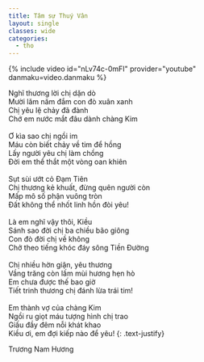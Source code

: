 ```yaml
---
title: Tâm sự Thuý Vân
layout: single
classes: wide
categories:
  - tho
---
```


{% include video id="nLv74c-0mFI" provider="youtube" danmaku=video.danmaku %}

Nghĩ thương lời chị dặn dò\
Mười lăm năm đắm con đò xuân xanh\
Chị yêu lệ chảy đã đành\
Chớ em nước mắt đâu dành chàng Kim\
 \
Ơ kìa sao chị ngồi im\
Máu còn biết chảy về tim để hồng\
Lấy người yêu chị làm chồng\
Đời em thể thắt một vòng oan khiên\
 \
Sụt sùi ướt cỏ Đạm Tiên\
Chị thương kẻ khuất, đừng quên người còn\
Mấp mô số phận vuông tròn\
Đất không thể nhốt linh hồn đòi yêu!\
 \
Là em nghĩ vậy thôi, Kiều\
Sánh sao đời chị ba chiều bão giông\
Con đò đời chị về không\
Chở theo tiếng khóc đáy sông Tiền Đường\
 \
Chị nhiều hờn giận, yêu thương\
Vầng trăng còn lấm mùi hương hẹn hò\
Em chưa được thế bao giờ\
Tiết trinh thương chị đánh lừa trái tim!\
 \
Em thành vợ của chàng Kim\
Ngồi ru giọt máu tượng hình chị trao\
Giấu đầy đêm nỗi khát khao\
Kiều ơi, em đợi kiếp nào để yêu!
{: .text-justify}

> <cite>
Trương Nam Hương
</cite>